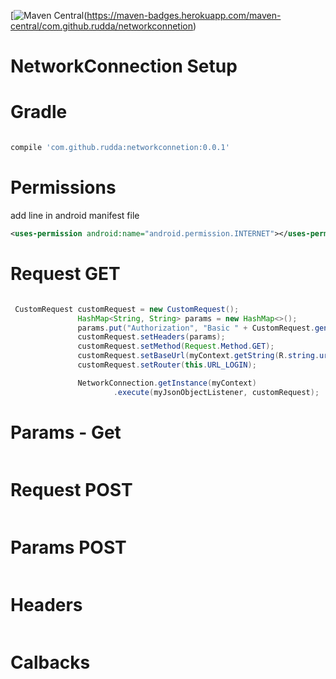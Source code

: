 [![Maven Central](https://maven-badges.herokuapp.com/maven-central/com.github.rudda/networkconnection/badge.svg)(https://maven-badges.herokuapp.com/maven-central/com.github.rudda/networkconnetion)
# NetworkConnection Setup

# Gradle
```gradle

compile 'com.github.rudda:networkconnetion:0.0.1'

```
# Permissions

add line in android manifest file

```xml
<uses-permission android:name="android.permission.INTERNET"></uses-permission>
```

# Request GET

```java

 CustomRequest customRequest = new CustomRequest();
               HashMap<String, String> params = new HashMap<>();
               params.put("Authorization", "Basic " + CustomRequest.generateAutorizationHeader(email, pass));
               customRequest.setHeaders(params);
               customRequest.setMethod(Request.Method.GET);
               customRequest.setBaseUrl(myContext.getString(R.string.url));
               customRequest.setRouter(this.URL_LOGIN);

               NetworkConnection.getInstance(myContext)
                       .execute(myJsonObjectListener, customRequest);


```

# Params - Get
```java

```
# Request POST
```java

```
# Params POST

```java

```

# Headers
```java

```

# Calbacks

```java

```






